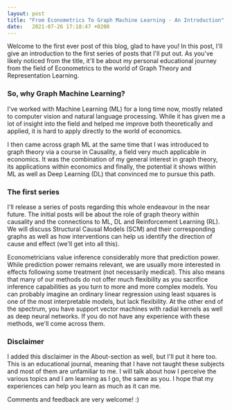 ```yaml
---
layout: post
title: "From Econometrics To Graph Machine Learning - An Introduction"
date:   2021-07-26 17:18:47 +0200
---
```



Welcome to the first ever post of this blog, glad to have you! In this post, I'll give an introduction to the first series of posts that I'll put out. As you've likely noticed from the title, it'll be about my personal educational journey from the field of Econometrics to the world of Graph Theory and Representation Learning. 

### So, why Graph Machine Learning?

I've worked with Machine Learning (ML) for a long time now, mostly related to computer vision and natural language processing. While it has given me a lot of insight into the field and helped me improve both theoretically and applied, it is hard to apply directly to the world of economics. 

I then came across graph ML at the same time that I was introduced to graph theory via a course in Causality, a field very much applicable in economics. It was the combination of my general interest in graph theory, its applications within economics and finally, the potential it shows within ML as well as Deep Learning (DL) that convinced me to pursue this path.

### The first series

I'll release a series of posts regarding this whole endeavour in the near future. The initial posts will be about the role of graph theory within causality and the connections to ML, DL and Reinforcement Learning (RL). We will discuss Structural Causal Models (SCM) and their corresponding graphs as well as how interventions can help us identify the direction of cause and effect (we'll get into all this). 

Econometricians value inference considerably more that prediction power. While prediction power remains relevant, we are usually more interested in effects following some treatment (not necessarily medical). This also means that many of our methods do not offer much flexibility as you sacrifice inference capabilities as you turn to more and more complex models. You can probably imagine an ordinary linear regression using least squares is one of the most interpretable models, but lack flexibility. At the other end of the spectrum, you have support vector machines with radial kernels as well as deep neural networks. If you do not have any experience with these methods, we'll come across them.


### Disclaimer

I added this disclaimer in the About-section as well, but I'll put it here too. This is an educational journal, meaning that I have not taught these subjects and most of them are unfamiliar to me. I will talk about how I perceive the various topics and I am learning as I go, the same as you. I hope that my experiences can help you learn as much as it can me.

Comments and feedback are very welcome! :)







